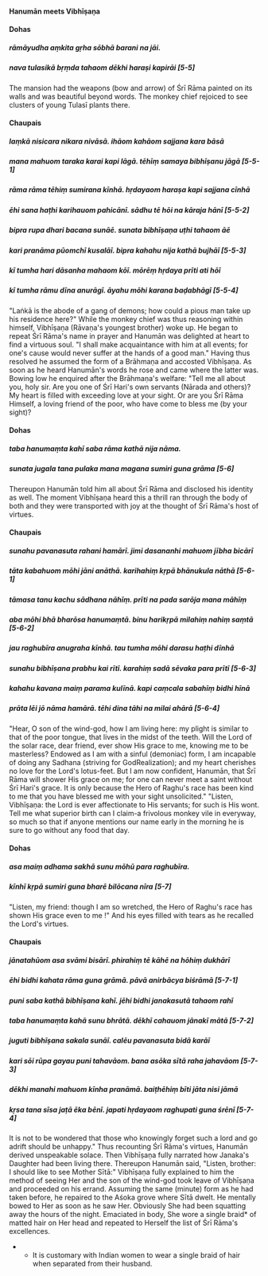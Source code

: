 #### Hanumān meets Vibhīṣaṇa

#### Dohas

##### rāmāyudha aṃkita gṛha sōbhā barani na jāi.
##### nava tulasikā bṛṃda tahaom dēkhi haraṣi kapirāi [5-5]

The mansion had the weapons (bow and arrow) of Śrī Rāma painted on its walls and was beautiful beyond words. The monkey chief rejoiced to see clusters of young Tulasī plants there.

#### Chaupais

##### laṃkā nisicara nikara nivāsā. ihāom kahāom sajjana kara bāsā
##### mana mahuom taraka karai kapi lāgā. tēhīṃ samaya bibhīṣanu jāgā [5-5-1]
##### rāma rāma tēhiṃ sumirana kīnhā. hṛdayaom haraṣa kapi sajjana cīnhā
##### ēhi sana haṭhi karihauom pahicānī. sādhu tē hōi na kāraja hānī [5-5-2]
##### bipra rupa dhari bacana sunāē. sunata bibhīṣaṇa uṭhi tahaom āē
##### kari pranāma pūomchī kusalāī. bipra kahahu nija kathā bujhāī [5-5-3]
##### kī tumha hari dāsanha mahaom kōī. mōrēṃ hṛdaya prīti ati hōī
##### kī tumha rāmu dīna anurāgī. āyahu mōhi karana baḍabhāgī [5-5-4]

"Laṅkā is the abode of a gang of demons; how could a pious man take up his residence here?" While the monkey chief was thus reasoning within himself, Vibhīṣaṇa (Rāvaṇa's youngest brother) woke up. He began to repeat Śrī Rāma's name in prayer and Hanumān was delighted at heart to find a virtuous soul. "I shall make acquaintance with him at all events; for one's cause would never suffer at the hands of a good man." Having thus resolved he assumed the form of a Brāhmaṇa and accosted Vibhīṣaṇa. As soon as he heard Hanumān's words he rose and came where the latter was. Bowing low he enquired after the Brāhmaṇa's welfare: "Tell me all about you, holy sir. Are you one of Śrī Hari's own servants (Nārada and others)? My heart is filled with exceeding love at your sight. Or are you Śrī Rāma Himself, a loving friend of the poor, who have come to bless me (by your sight)?

#### Dohas

##### taba hanumaṃta kahī saba rāma kathā nija nāma.
##### sunata jugala tana pulaka mana magana sumiri guna grāma [5-6]

Thereupon Hanumān told him all about Śrī Rāma and disclosed his identity as well. The moment Vibhīṣaṇa heard this a thrill ran through the body of both and they were transported with joy at the thought of Śrī Rāma's host of virtues.

#### Chaupais

##### sunahu pavanasuta rahani hamārī. jimi dasananhi mahuom jībha bicārī
##### tāta kabahuom mōhi jāni anāthā. karihahiṃ kṛpā bhānukula nāthā [5-6-1]
##### tāmasa tanu kachu sādhana nāhīṃ. prīti na pada sarōja mana māhīṃ
##### aba mōhi bhā bharōsa hanumaṃtā. binu harikṛpā milahiṃ nahiṃ saṃtā [5-6-2]
##### jau raghubīra anugraha kīnhā. tau tumha mōhi darasu haṭhi dīnhā
##### sunahu bibhīṣana prabhu kai rītī. karahiṃ sadā sēvaka para prītī [5-6-3]
##### kahahu kavana maiṃ parama kulīnā. kapi caṃcala sabahīṃ bidhi hīnā
##### prāta lēi jō nāma hamārā. tēhi dina tāhi na milai ahārā [5-6-4]

"Hear, O son of the wind-god, how I am living here: my plight is similar to that of the poor tongue, that lives in the midst of the teeth. Will the Lord of the solar race, dear friend, ever show His grace to me, knowing me to be masterless? Endowed as I am with a sinful (demoniac) form, I am incapable of doing any Sadhana (striving for GodRealization); and my heart cherishes no love for the Lord's lotus-feet. But I am now confident, Hanumān, that Śrī Rāma will shower His grace on me; for one can never meet a saint without Śrī Hari's grace. It is only because the Hero of Raghu's race has been kind to me that you have blessed me with your sight unsolicited." "Listen, Vibhīṣaṇa: the Lord is ever affectionate to His servants; for such is His wont. Tell me what superior birth can I claim-a frivolous monkey vile in everyway, so much so that if anyone mentions our name early in the morning he is sure to go without any food that day.

#### Dohas

##### asa maiṃ adhama sakhā sunu mōhū para raghubīra.
##### kīnhī kṛpā sumiri guna bharē bilōcana nīra [5-7]

"Listen, my friend: though I am so wretched, the Hero of Raghu's race has shown His grace even to me !" And his eyes filled with tears as he recalled the Lord's virtues.

#### Chaupais

##### jānatahūom asa svāmi bisārī. phirahiṃ tē kāhē na hōhiṃ dukhārī
##### ēhi bidhi kahata rāma guna grāmā. pāvā anirbācya biśrāmā [5-7-1]
##### puni saba kathā bibhīṣana kahī. jēhi bidhi janakasutā tahaom rahī
##### taba hanumaṃta kahā sunu bhrātā. dēkhī cahauom jānakī mātā [5-7-2]
##### juguti bibhīṣana sakala sunāī. calēu pavanasuta bidā karāī
##### kari sōi rūpa gayau puni tahavāom. bana asōka sītā raha jahavāom [5-7-3]
##### dēkhi manahi mahuom kīnha pranāmā. baiṭhēhiṃ bīti jāta nisi jāmā
##### kṛsa tana sīsa jaṭā ēka bēnī. japati hṛdayaom raghupati guna śrēnī [5-7-4]

It is not to be wondered that those who knowingly forget such a lord and go adrift should be unhappy." Thus recounting Śrī Rāma's virtues, Hanumān derived unspeakable solace. Then Vibhīṣaṇa fully narrated how Janaka's Daughter had been living there. Thereupon Hanumān said, "Listen, brother: I should like to see Mother Sītā:" Vibhīṣaṇa fully explained to him the method of seeing Her and the son of the wind-god took leave of Vibhīṣaṇa and proceeded on his errand. Assuming the same (minute) form as he had taken before, he repaired to the Aśoka grove where Sītā dwelt. He mentally bowed to Her as soon as he saw Her. Obviously She had been squatting away the hours of the night. Emaciated in body, She wore a single braid* of matted hair on Her head and repeated to Herself the list of Śrī Rāma's excellences.

- * It is customary with Indian women to wear a single braid of hair when separated from their husband.